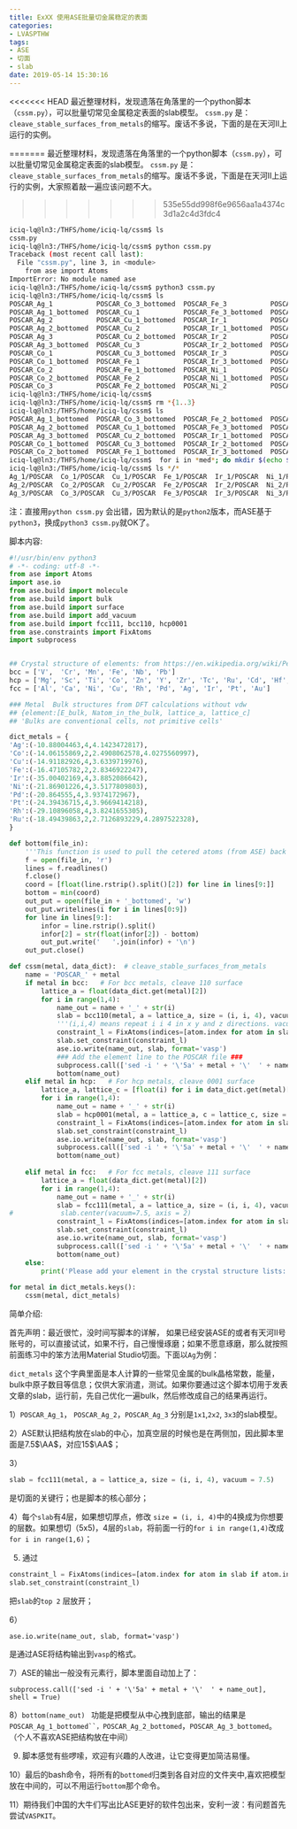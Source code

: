 ```yaml
---
title: ExXX 使用ASE批量切金属稳定的表面
categories: 
- LVASPTHW
tags: 
- ASE
- 切面
- slab
date: 2019-05-14 15:30:16
---
```




<<<<<<< HEAD
最近整理材料，发现遗落在角落里的一个python脚本（`cssm.py`），可以批量切常见金属稳定表面的slab模型。 `cssm.py` 是：`cleave_stable_surfaces_from_metals`的缩写。废话不多说，下面的是在天河II上运行的实例。
<!-- more -->
=======
最近整理材料，发现遗落在角落里的一个python脚本（`cssm.py`），可以批量切常见金属稳定表面的slab模型。 `cssm.py` 是：`cleave_stable_surfaces_from_metals`的缩写。废话不多说，下面是在天河II上运行的实例，大家照着敲一遍应该问题不大。

>>>>>>> 535e55dd998f6e9656aa1a4374c3d1a2c4d3fdc4
```bash
iciq-lq@ln3:/THFS/home/iciq-lq/cssm$ ls
cssm.py
iciq-lq@ln3:/THFS/home/iciq-lq/cssm$ python cssm.py
Traceback (most recent call last):
  File "cssm.py", line 3, in <module>
    from ase import Atoms
ImportError: No module named ase
iciq-lq@ln3:/THFS/home/iciq-lq/cssm$ python3 cssm.py
iciq-lq@ln3:/THFS/home/iciq-lq/cssm$ ls
POSCAR_Ag_1           POSCAR_Co_3_bottomed  POSCAR_Fe_3           POSCAR_Ni_2_bottomed  POSCAR_Pt_2           POSCAR_Ru_1_bottomed
POSCAR_Ag_1_bottomed  POSCAR_Cu_1           POSCAR_Fe_3_bottomed  POSCAR_Ni_3           POSCAR_Pt_2_bottomed  POSCAR_Ru_2
POSCAR_Ag_2           POSCAR_Cu_1_bottomed  POSCAR_Ir_1           POSCAR_Ni_3_bottomed  POSCAR_Pt_3           POSCAR_Ru_2_bottomed
POSCAR_Ag_2_bottomed  POSCAR_Cu_2           POSCAR_Ir_1_bottomed  POSCAR_Pd_1           POSCAR_Pt_3_bottomed  POSCAR_Ru_3
POSCAR_Ag_3           POSCAR_Cu_2_bottomed  POSCAR_Ir_2           POSCAR_Pd_1_bottomed  POSCAR_Rh_1           POSCAR_Ru_3_bottomed
POSCAR_Ag_3_bottomed  POSCAR_Cu_3           POSCAR_Ir_2_bottomed  POSCAR_Pd_2           POSCAR_Rh_1_bottomed  cssm.py
POSCAR_Co_1           POSCAR_Cu_3_bottomed  POSCAR_Ir_3           POSCAR_Pd_2_bottomed  POSCAR_Rh_2
POSCAR_Co_1_bottomed  POSCAR_Fe_1           POSCAR_Ir_3_bottomed  POSCAR_Pd_3           POSCAR_Rh_2_bottomed
POSCAR_Co_2           POSCAR_Fe_1_bottomed  POSCAR_Ni_1           POSCAR_Pd_3_bottomed  POSCAR_Rh_3
POSCAR_Co_2_bottomed  POSCAR_Fe_2           POSCAR_Ni_1_bottomed  POSCAR_Pt_1           POSCAR_Rh_3_bottomed
POSCAR_Co_3           POSCAR_Fe_2_bottomed  POSCAR_Ni_2           POSCAR_Pt_1_bottomed  POSCAR_Ru_1
iciq-lq@ln3:/THFS/home/iciq-lq/cssm$
iciq-lq@ln3:/THFS/home/iciq-lq/cssm$ rm *{1..3}
iciq-lq@ln3:/THFS/home/iciq-lq/cssm$ ls
POSCAR_Ag_1_bottomed  POSCAR_Co_3_bottomed  POSCAR_Fe_2_bottomed  POSCAR_Ni_1_bottomed  POSCAR_Pd_3_bottomed  POSCAR_Rh_2_bottomed  cssm.py
POSCAR_Ag_2_bottomed  POSCAR_Cu_1_bottomed  POSCAR_Fe_3_bottomed  POSCAR_Ni_2_bottomed  POSCAR_Pt_1_bottomed  POSCAR_Rh_3_bottomed
POSCAR_Ag_3_bottomed  POSCAR_Cu_2_bottomed  POSCAR_Ir_1_bottomed  POSCAR_Ni_3_bottomed  POSCAR_Pt_2_bottomed  POSCAR_Ru_1_bottomed
POSCAR_Co_1_bottomed  POSCAR_Cu_3_bottomed  POSCAR_Ir_2_bottomed  POSCAR_Pd_1_bottomed  POSCAR_Pt_3_bottomed  POSCAR_Ru_2_bottomed
POSCAR_Co_2_bottomed  POSCAR_Fe_1_bottomed  POSCAR_Ir_3_bottomed  POSCAR_Pd_2_bottomed  POSCAR_Rh_1_bottomed  POSCAR_Ru_3_bottomed
iciq-lq@ln3:/THFS/home/iciq-lq/cssm$  for i in *med*; do mkdir $(echo $i |awk -F "_" '{print $2"_"$3}'); mv $i  $(echo $i |awk -F "_" '{print $2"_"$3}')/POSCAR;  done
iciq-lq@ln3:/THFS/home/iciq-lq/cssm$ ls */*
Ag_1/POSCAR  Co_1/POSCAR  Cu_1/POSCAR  Fe_1/POSCAR  Ir_1/POSCAR  Ni_1/POSCAR  Pd_1/POSCAR  Pt_1/POSCAR  Rh_1/POSCAR  Ru_1/POSCAR
Ag_2/POSCAR  Co_2/POSCAR  Cu_2/POSCAR  Fe_2/POSCAR  Ir_2/POSCAR  Ni_2/POSCAR  Pd_2/POSCAR  Pt_2/POSCAR  Rh_2/POSCAR  Ru_2/POSCAR
Ag_3/POSCAR  Co_3/POSCAR  Cu_3/POSCAR  Fe_3/POSCAR  Ir_3/POSCAR  Ni_3/POSCAR  Pd_3/POSCAR  Pt_3/POSCAR  Rh_3/POSCAR  Ru_3/POSCAR
```

注：直接用`python cssm.py` 会出错，因为默认的是`python2`版本，而ASE基于`python3`，换成`python3 cssm.py`就OK了。

脚本内容: 

```python
#!/usr/bin/env python3
# -*- coding: utf-8 -*-
from ase import Atoms
import ase.io 
from ase.build import molecule
from ase.build import bulk 
from ase.build import surface
from ase.build import add_vacuum 
from ase.build import fcc111, bcc110, hcp0001
from ase.constraints import FixAtoms
import subprocess


## Crystal structure of elements: from https://en.wikipedia.org/wiki/Periodic_table_(crystal_structure)
bcc = ['V',  'Cr', 'Mn', 'Fe', 'Nb', 'Pb']
hcp = ['Mg', 'Sc', 'Ti', 'Co', 'Zn', 'Y', 'Zr', 'Tc', 'Ru', 'Cd', 'Hf', 'Re', 'Os']
fcc = ['Al', 'Ca', 'Ni', 'Cu', 'Rh', 'Pd', 'Ag', 'Ir', 'Pt', 'Au']

### Metal  Bulk structures from DFT calculations without vdw 
## {element:[E_bulk, Natom_in_the_bulk, lattice_a, lattice_c]
## 'Bulks are conventional cells, not primitive cells'

dict_metals = { 
'Ag':(-10.88004463,4,4.1423472817),
'Co':(-14.06155869,2,2.4908062578,4.0275560997),
'Cu':(-14.91182926,4,3.6339719976),
'Fe':(-16.47105782,2,2.8346922247),
'Ir':(-35.00402169,4,3.8852086642),
'Ni':(-21.86901226,4,3.5177809803),
'Pd':(-20.864555,4,3.9374172967),
'Pt':(-24.39436715,4,3.9669414218),
'Rh':(-29.10896058,4,3.8241655305),
'Ru':(-18.49439863,2,2.7126893229,4.2897522328),
}

def bottom(file_in):
    '''This function is used to pull the cetered atoms (from ASE) back to the bottom. '''
    f = open(file_in, 'r')
    lines = f.readlines()
    f.close()
    coord = [float(line.rstrip().split()[2]) for line in lines[9:]]
    bottom = min(coord)
    out_put = open(file_in + '_bottomed', 'w')
    out_put.writelines(i for i in lines[0:9])
    for line in lines[9:]:
        infor = line.rstrip().split()
        infor[2] = str(float(infor[2]) - bottom)
        out_put.write('   '.join(infor) + '\n')
    out_put.close()   

def cssm(metal, data_dict):  # cleave_stable_surfaces_from_metals 
    name = 'POSCAR_' + metal
    if metal in bcc:   # For bcc metals, cleave 110 surface 
        lattice_a = float(data_dict.get(metal)[2])
        for i in range(1,4):
            name_out = name + '_' + str(i)
            slab = bcc110(metal, a = lattice_a, size = (i, i, 4), vacuum = 7.5)
            '''(i,i,4) means repeat i i 4 in x y and z directions. vacuum will be 7.5 * 2 because it was added on the two sides.''' 
            constraint_l = FixAtoms(indices=[atom.index for atom in slab if atom.index < i*i*2])
            slab.set_constraint(constraint_l)
            ase.io.write(name_out, slab, format='vasp')    
            ### Add the element line to the POSCAR file ###
            subprocess.call(['sed -i ' + '\'5a' + metal + '\'  ' + name_out], shell = True  )
            bottom(name_out)            
    elif metal in hcp:   # For hcp metals, cleave 0001 surface 
        lattice_a, lattice_c = [float(i) for i in data_dict.get(metal)[2:]]
        for i in range(1,4):
            name_out = name + '_' + str(i)
            slab = hcp0001(metal, a = lattice_a, c = lattice_c, size = (i, i, 4), vacuum = 7.5)
            constraint_l = FixAtoms(indices=[atom.index for atom in slab if atom.index < i*i*2])
            slab.set_constraint(constraint_l)
            ase.io.write(name_out, slab, format='vasp')
            subprocess.call(['sed -i ' + '\'5a' + metal + '\'  ' + name_out], shell = True  )
            bottom(name_out)            
            
    elif metal in fcc:   # For fcc metals, cleave 111 surface
        lattice_a = float(data_dict.get(metal)[2])
        for i in range(1,4):
            name_out = name + '_' + str(i)
            slab = fcc111(metal, a = lattice_a, size = (i, i, 4), vacuum = 7.5)
#            slab.center(vacuum=7.5, axis = 2)
            constraint_l = FixAtoms(indices=[atom.index for atom in slab if atom.index < i*i*2])
            slab.set_constraint(constraint_l)
            ase.io.write(name_out, slab, format='vasp')
            subprocess.call(['sed -i ' + '\'5a' + metal + '\'  ' + name_out], shell = True  )
            bottom(name_out)            
    else: 
        print('Please add your element in the crystal structure lists: bcc, hcp, and fcc')  
        
for metal in dict_metals.keys():
    cssm(metal, dict_metals)

```

简单介绍:

首先声明：最近很忙，没时间写脚本的详解， 如果已经安装ASE的或者有天河II号账号的，可以直接试试，如果不行，自己慢慢琢磨；如果不愿意琢磨，那么就按照前面练习中的笨方法用Material Studio切面。下面以`Ag`为例：

`dict_metals` 这个字典里面是本人计算的一些常见金属的bulk晶格常数，能量，bulk中原子数目等信息；仅供大家消遣，测试。如果你要通过这个脚本切用于发表文章的slab，运行前，先自己优化一遍bulk，然后修改成自己的结果再运行。

1）`POSCAR_Ag_1`， `POSCAR_Ag_2`，`POSCAR_Ag_3` 分别是`1x1`,`2x2`, `3x3`的slab模型。

2）ASE默认把结构放在slab的中心，加真空层的时候也是在两侧加，因此脚本里面是7.5$\AA$，对应15$\AA$；

3） 

```python
slab = fcc111(metal, a = lattice_a, size = (i, i, 4), vacuum = 7.5)
```

 是切面的关键行；也是脚本的核心部分；

4）每个`slab`有4层，如果想切厚点，修改 `size = (i, i, 4)`中的4换成为你想要的层数。如果想切（5x5)，4层的`slab`，将前面一行的`for i in range(1,4)`改成`for i in range(1,6)`；

5) 通过

```python
constraint_l = FixAtoms(indices=[atom.index for atom in slab if atom.index < i*i*2])
slab.set_constraint(constraint_l)
```

 把`slab`的`top 2` 层放开；

6）

```
ase.io.write(name_out, slab, format='vasp') 
```

是通过ASE将结构输出到`vasp`的格式。

7）ASE的输出一般没有元素行，脚本里面自动加上了：

```
subprocess.call(['sed -i ' + '\'5a' + metal + '\'  ' + name_out], shell = True)
```

8）`bottom(name_out) ` 功能是把模型从中心拽到底部，输出的结果是`POSCAR_Ag_1_bottomed``，POSCAR_Ag_2_bottomed`，`POSCAR_Ag_3_bottomed`。（个人不喜欢ASE把结构放在中间）

9) 脚本感觉有些啰嗦，欢迎有兴趣的人改进，让它变得更加简洁易懂。

10）最后的bash命令，将所有的`bottomed`归类到各自对应的文件夹中,喜欢把模型放在中间的，可以不用运行`bottom`那个命令。

11）期待我们中国的大牛们写出比ASE更好的软件包出来，安利一波：有问题首先尝试`VASPKIT`。

